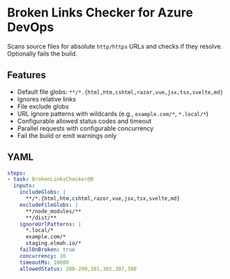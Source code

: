 # Broken Links Checker for Azure DevOps

Scans source files for absolute `http/https` URLs and checks if they resolve. Optionally fails the build.

## Features
- Default file globs: `**/*.{html,htm,cshtml,razor,vue,jsx,tsx,svelte,md}`
- Ignores relative links
- File exclude globs
- URL ignore patterns with wildcards (e.g., `example.com/*`, `*.local/*`)
- Configurable allowed status codes and timeout
- Parallel requests with configurable concurrency
- Fail the build or emit warnings only

## YAML
```yaml
steps:
- task: BrokenLinksChecker@0
  inputs:
    includeGlobs: |
      **/*.{html,htm,cshtml,razor,vue,jsx,tsx,svelte,md}
    excludeFileGlobs: |
      **/node_modules/**
      **/dist/**
    ignoreUrlPatterns: |
      *.local/*
      example.com/*
      staging.elmah.io/*
    failOnBroken: true
    concurrency: 16
    timeoutMs: 10000
    allowedStatus: 200-299,301,302,307,308
